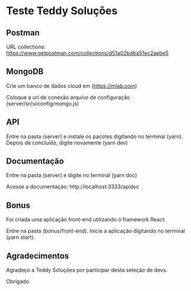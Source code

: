 # Teste Teddy Soluções

## Postman

URL collections: https://www.getpostman.com/collections/d51a02bdba51ec2aebe5

## MongoDB

Crie um banco de dados cloud em (https://mlab.com)

Coloque a url de conexão arquivo de configuração (server/srcv/config/mongo.js)

## API

Entre na pasta (server) e instale os pacotes digitando no terminal (yarn). Depois de concluído, digite novamente (yarn dev)

## Documentação

Entre na pasta (server) e digite no terminal (yarn doc)

Acesse a documentação: http://localhost:3333/apidoc

## Bonus

Foi criada uma aplicação front-end utilizando o framework React.

Entre na pasta (bonus/front-end). Inicie a aplicação digitando no terminal (yarn start).

## Agradecimentos

Agradeço a Teddy Soluções por participar desta seleção de devs.

Obrigado.
